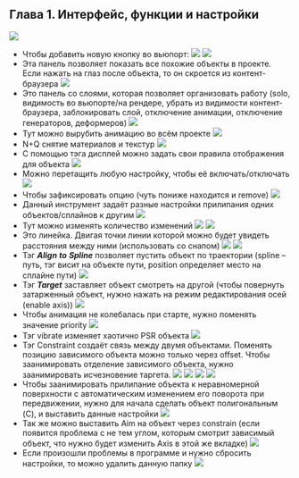 ## Глава 1. Интерфейс, функции и настройки
![](_png/Pasted%20image%2020221026204144.png)
- Чтобы добавить новую кнопку во вьюпорт:
![](_png/Pasted%20image%2020221026205136.png)
![](_png/Pasted%20image%2020221026205138.png)
- Эта панель позволяет показать все похожие объекты в проекте. Если нажать на глаз после объекта, то он скроется из контент-браузера
![](_png/Pasted%20image%2020221026205141.png)
- Это панель со слоями, которая позволяет организовать работу (solo, видимость во вьюпорте/на рендере, убрать из видимости контент-браузера, заблокировать слой, отключение анимации, отключение генераторов, деформеров)
![](_png/Pasted%20image%2020221026205144.png)
- Тут можно вырубить анимацию во всём проекте
![](_png/Pasted%20image%2020221026205147.png)
- N+Q снятие материалов и текстур
![](_png/Pasted%20image%2020221026205151.png)
- С помощью тэга дисплей можно задать свои правила отображения для объекта
![](_png/Pasted%20image%2020221026205155.png)
- Можно перетащить любую настройку, чтобы её включать/отключать
![](_png/Pasted%20image%2020221026205158.png)
- Чтобы зафиксировать опцию (чуть пониже находится и remove)
![](_png/Pasted%20image%2020221026205202.png)
- Данный инструмент задаёт разные настройки прилипания одних объектов/сплайнов к другим
![](_png/Pasted%20image%2020221026205205.png)
- Тут можно изменять количество изменений
![](_png/Pasted%20image%2020221026205212.png)
![](_png/Pasted%20image%2020221026205216.png)
- Это линейка. Двигая точки линии которой можно будет увидеть расстояния между ними (использовать со снапом)
![](_png/Pasted%20image%2020221026205221.png)
![](_png/Pasted%20image%2020221026205225.png)
- Тэг **_Align_** **_to_** **_Spline_** позволяет пустить объект по траектории (spline – путь, тэг висит на объекте пути, position определяет место на сплайне пути)
![](_png/Pasted%20image%2020221026205229.png)
- Тэг **_Target_** заставляет объект смотреть на другой (чтобы повернуть затарженный объект, нужно нажать на режим редактирования осей (enable axis))
![](_png/Pasted%20image%2020221026205232.png)
- Чтобы анимация не колебалась при старте, нужно поменять значение priority
![](_png/Pasted%20image%2020221026205241.png)
- Тэг vibrate изменяет хаотично PSR объекта
![](_png/Pasted%20image%2020221026205247.png)
- Тэг Constraint создаёт связь между двумя объектами. Поменять позицию зависимого объекта можно только через offset. Чтобы заанимировать отделение зависимого объекта, нужно заанимировать исчезновение таргета.
![](_png/Pasted%20image%2020221026205251.png)
![](_png/Pasted%20image%2020221026205255.png)
![](_png/Pasted%20image%2020221026205259.png)
![](_png/Pasted%20image%2020221026205302.png)
- Чтобы заанимировать прилипание объекта к неравномерной поверхности с автоматическим изменением его поворота при передвижении, нужно для начала сделать объект полигональным (C), и выставить данные настройки
![](_png/Pasted%20image%2020221026205307.png)
- Так же можно выставить Aim на объект через constrain (если появится проблема с не тем углом, которым смотрит зависимый объект, что нужно будет изменить Axis в этой же вкладке)
![](_png/Pasted%20image%2020221026205311.png)
- Если произошли проблемы в программе и нужно сбросить настройки, то можно удалить данную папку
![](_png/Pasted%20image%2020221026205315.png)